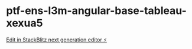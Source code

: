 # ptf-ens-l3m-angular-base-tableau-xexua5

[Edit in StackBlitz next generation editor ⚡️](https://stackblitz.com/~/github.com/l3miage-monachov/ptf-ens-l3m-angular-base-tableau-xexua5)